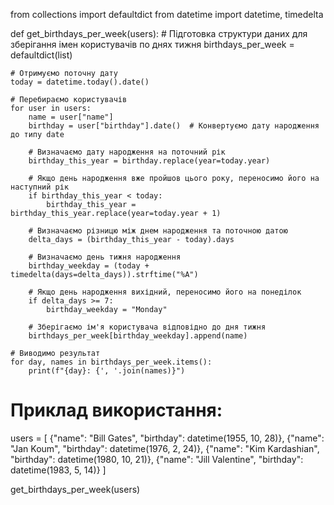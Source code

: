 from collections import defaultdict
from datetime import datetime, timedelta

def get_birthdays_per_week(users):
    # Підготовка структури даних для зберігання імен користувачів по днях тижня
    birthdays_per_week = defaultdict(list)
    
    # Отримуємо поточну дату
    today = datetime.today().date()
    
    # Перебираємо користувачів
    for user in users:
        name = user["name"]
        birthday = user["birthday"].date()  # Конвертуємо дату народження до типу date
        
        # Визначаємо дату народження на поточний рік
        birthday_this_year = birthday.replace(year=today.year)
        
        # Якщо день народження вже пройшов цього року, переносимо його на наступний рік
        if birthday_this_year < today:
            birthday_this_year = birthday_this_year.replace(year=today.year + 1)
        
        # Визначаємо різницю між днем народження та поточною датою
        delta_days = (birthday_this_year - today).days
        
        # Визначаємо день тижня народження
        birthday_weekday = (today + timedelta(days=delta_days)).strftime("%A")
        
        # Якщо день народження вихідний, переносимо його на понеділок
        if delta_days >= 7:
            birthday_weekday = "Monday"
        
        # Зберігаємо ім'я користувача відповідно до дня тижня
        birthdays_per_week[birthday_weekday].append(name)
    
    # Виводимо результат
    for day, names in birthdays_per_week.items():
        print(f"{day}: {', '.join(names)}")

# Приклад використання:
users = [
    {"name": "Bill Gates", "birthday": datetime(1955, 10, 28)},
    {"name": "Jan Koum", "birthday": datetime(1976, 2, 24)},
    {"name": "Kim Kardashian", "birthday": datetime(1980, 10, 21)},
    {"name": "Jill Valentine", "birthday": datetime(1983, 5, 14)}
]

get_birthdays_per_week(users)
